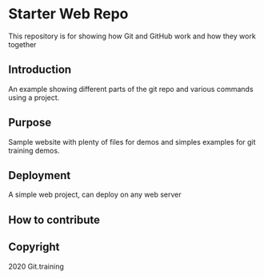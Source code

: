# Starter Web Repo

This repository is for showing how Git and GitHub work and how they work together

## Introduction

An example showing different parts of the git repo and various commands using a project.

## Purpose

Sample website with plenty of files for demos and simples examples for git training demos.

## Deployment

A simple web project, can deploy on any web server

## How to contribute

## Copyright
2020 Git.training